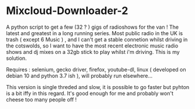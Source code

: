 # Mixcloud-Downloader-2
A python script to get a few (32 ? ) gigs of radioshows for the van !
The latest and greatest in a long running series.
Most public radio in the UK is trash ( except 6 Music ) , and I can't get a stable connetion whilst driving in the cotswolds, so I want to have the most recent electronic music radio shows and dj mixes on a 32gb stick to play whilst i'm driving.
This is my solution.

Requires : selenium, gecko driver, firefox, youtube-dl, linux ( developed on debian 10 and python 3.7 ish ), will probably run elsewhere...

This version is single threded and slow, it is possible to go faster but pyhton is a bit iffy in this regard.
It's good enough for me and probably won't cheese too many people off !
